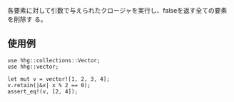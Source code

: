 各要素に対して引数で与えられたクロージャを実行し、falseを返す全ての要素を削除す
る。

## 使用例

```
use hhg::collections::Vector;
use hhg::vector;

let mut v = vector![1, 2, 3, 4];
v.retain(|&x| x % 2 == 0);
assert_eq!(v, [2, 4]);
```
